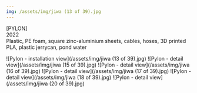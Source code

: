 ```yaml
---
img: /assets/img/jiwa (13 of 39).jpg
---
```

[PYLON]  
2022  
Plastic, PE foam, square zinc-aluminium sheets, cables, hoses, 3D printed PLA, plastic jerrycan, pond water    

![Pylon - installation view](/assets/img/jiwa (13 of 39).jpg)
![Pylon - detail view](/assets/img/jiwa (15 of 39).jpg)
![Pylon - detail view](/assets/img/jiwa (16 of 39).jpg)
![Pylon - detail view](/assets/img/jiwa (17 of 39).jpg)
![Pylon - detail view](/assets/img/jiwa (18 of 39).jpg)
![Pylon - detail view](/assets/img/jiwa (20 of 39).jpg)
